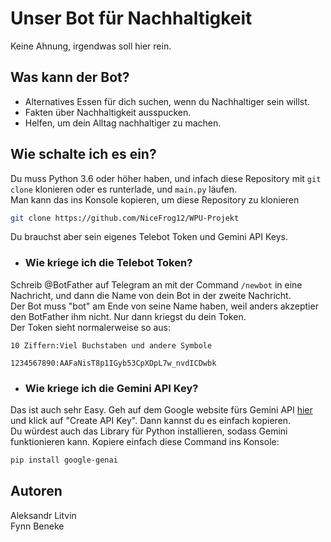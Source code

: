 # Unser Bot für Nachhaltigkeit

Keine Ahnung, irgendwas soll hier rein.

## Was kann der Bot?

- Alternatives Essen für dich suchen, wenn du Nachhaltiger sein willst.
- Fakten über Nachhaltigkeit ausspucken.
- Helfen, um dein Alltag nachhaltiger zu machen.

## Wie schalte ich es ein?

Du muss Python 3.6 oder höher haben, und infach diese Repository mit `git clone` klonieren oder es runterlade, und `main.py` läufen. <br>
Man kann das ins Konsole kopieren, um diese Repository zu klonieren
```bash
git clone https://github.com/NiceFrog12/WPU-Projekt
```
Du brauchst aber sein eigenes Telebot Token und Gemini API Keys.

- ### Wie kriege ich die Telebot Token?

Schreib @BotFather auf Telegram an mit der Command `/newbot` in eine Nachricht, und dann die Name von dein Bot in der zweite Nachricht.<br>
Der Bot muss "bot" am Ende von seine Name haben, weil anders akzeptier den BotFather ihm nicht. Nur dann kriegst du dein Token.<br>
Der Token sieht normalerweise so aus:
```
10 Ziffern:Viel Buchstaben und andere Symbole

1234567890:AAFaNisT8p1IGyb53CpXDpL7w_nvdICDwbk
```

- ### Wie kriege ich die Gemini API Key?

Das ist auch sehr Easy. Geh auf dem Google website fürs Gemini API <a href="https://aistudio.google.com/apikey">hier</a> und klick auf "Create API Key". Dann kannst du es einfach kopieren.<br>
Du würdest auch das Library für Python installieren, sodass Gemini funktionieren kann. Kopiere einfach diese Command ins Konsole:

```bash
pip install google-genai
```

## Autoren

Aleksandr Litvin <br>
Fynn Beneke
